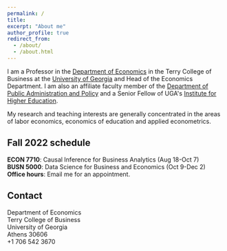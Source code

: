 ```yaml
---
permalink: /
title:
excerpt: "About me" 
author_profile: true
redirect_from: 
  - /about/
  - /about.html
---
```


I am a Professor in the [Department of Economics](https://www.terry.uga.edu/economics/index.php) in the Terry College of Business at the [University of Georgia](https://www.uga.edu/) and Head of the Economics Department.  I am also an affiliate faculty member of the [Department of Public Administration and Policy](https://spia.uga.edu/departments-centers/padp/) and a Senior Fellow of UGA's [Institute for Higher Education](https://ihe.uga.edu/).

My research and teaching interests are generally concentrated in the areas of labor economics, economics of education and applied econometrics.

## Fall 2022 schedule

**ECON 7710**: Causal Inference for Business Analytics (Aug 18-Oct 7)\
**BUSN 5000**: Data Science for Business and Economics (Oct 9-Dec 2)\
**Office hours**: Email me for an appointment.

## Contact

Department of Economics\
Terry College of Business\
University of Georgia\
Athens 30606\
+1 706 542 3670
